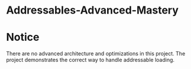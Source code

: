 # Addressables-Advanced-Mastery

# Notice
There are no advanced architecture and optimizations in this project. The project demonstrates the correct way to handle addressable loading.
